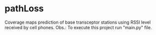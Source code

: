 # pathLoss
Coverage maps prediction of base transceptor stations using RSSI level received by cell phones. 
Obs.: To execute this project run "main.py" file.
